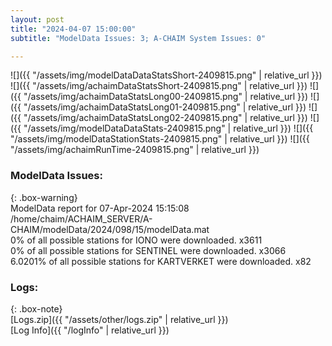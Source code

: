 ```yaml
---
layout: post
title: "2024-04-07 15:00:00"
subtitle: "ModelData Issues: 3; A-CHAIM System Issues: 0"

---
```


![]({{ "/assets/img/modelDataDataStatsShort-2409815.png" | relative_url }})
![]({{ "/assets/img/achaimDataStatsShort-2409815.png" | relative_url }})
![]({{ "/assets/img/achaimDataStatsLong00-2409815.png" | relative_url }})
![]({{ "/assets/img/achaimDataStatsLong01-2409815.png" | relative_url }})
![]({{ "/assets/img/achaimDataStatsLong02-2409815.png" | relative_url }})
![]({{ "/assets/img/modelDataDataStats-2409815.png" | relative_url }})
![]({{ "/assets/img/modelDataStationStats-2409815.png" | relative_url }})
![]({{ "/assets/img/achaimRunTime-2409815.png" | relative_url }})


### ModelData Issues:  
  
{: .box-warning}  
 ModelData report for 07-Apr-2024 15:15:08   
 /home/chaim/ACHAIM_SERVER/A-CHAIM/modelData/2024/098/15/modelData.mat   
 0% of all possible stations for IONO were downloaded. x3611   
 0% of all possible stations for SENTINEL were downloaded. x3066   
 6.0201% of all possible stations for KARTVERKET were downloaded. x82   
  


### Logs:  
  
{: .box-note}  
[Logs.zip]({{ "/assets/other/logs.zip" | relative_url }})  
[Log Info]({{ "/logInfo" | relative_url }})  
